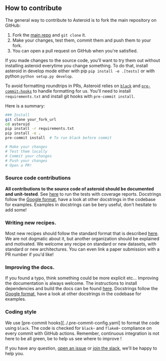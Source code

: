 ## How to contribute

The general way to contribute to Asteroid is to fork the main
repository on GitHub:
1. Fork the [main repo][asteroid] and `git clone` it.
2. Make your changes, test them, commit them and push them to your fork.
3. You can open a pull request on GitHub when you're satisfied.

If you made changes to the source code, you'll want to try them out without
installing asteroid everytime you change something.
To do that, install asteroid in develop mode either with pip
```pip install -e .[tests]``` or with python ```python setup.py develop```.

To avoid formatting roundtrips in PRs, Asteroid relies on [`black`](https://github.com/psf/black)
and [`pre-commit-hooks`](https://github.com/pre-commit/pre-commit-hooks) to handle formatting
for us. You'll need to install `requirements.txt` and install git hooks with
`pre-commit install`.

Here is a summary:

```bash
### Install
git clone your_fork_url
cd asteroid
pip install -r requirements.txt
pip install -e .
pre-commit install  # To run black before commit

# Make your changes
# Test them locally
# Commit your changes
# Push your changes
# Open a PR!
```

### Source code contributions
__All contributions to the source code of asteroid should be documented
and unit-tested__.
See [here](./tests) to run the tests with coverage reports.
Docstrings follow the [Google format][docstrings], have a look at other
docstrings in the codebase for examples. Examples in docstrings can
be bery useful, don't hesitate to add some!


### Writing new recipes.
Most new recipes should follow the standard format that is described
[here](./egs). We are not dogmatic about it, but another organization should
be explained and motivated.
We welcome any recipe on standard or new datasets, with standard or new
architectures. You can even link a paper submission with a PR number
if you'd like!

### Improving the docs.
If you found a typo, think something could be more explicit etc...
Improving the documentation is always welcome. The instructions to install
dependencies and build the docs can be found [here](./docs).
Docstrings follow the [Google format][docstrings], have a look at other
docstrings in the codebase for examples.

### Coding style

We use [pre-commit hooks][../.pre-commit-config.yaml] to format the code using
`black`.
The code is checked for `black`- and `flake8`- compliance on every commit with
GitHub actions. Remember, continuous integration is not here to be all green,
be to help us see where to improve !


If you have any question, [open an issue][issue] or [join the slack][slack],
we'll be happy to help you.

[asteroid]: https://github.com/mpariente/asteroid
[issue]: https://github.com/mpariente/asteroid/issues/new
[slack]: https://join.slack.com/t/asteroid-dev/shared_invite/zt-cn9y85t3-QNHXKD1Et7qoyzu1Ji5bcA
[pep8]: https://www.python.org/dev/peps/pep-0008/
[docstrings]: https://sphinxcontrib-napoleon.readthedocs.io/en/latest/example_google.html
